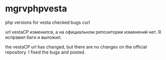 # mgrvphpvesta
php versions for vesta checked bugs curl

url vestaCP изменился, а на официальном репозитории изменений нет. Я исправил баги и выложил.

the vestaCP url has changed, but there are no changes on the official repository. I fixed the bugs and posted.
